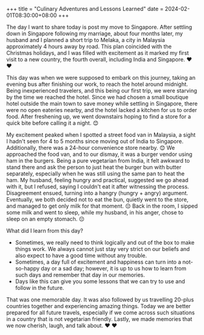 +++
title = "Culinary Adventures and Lessons Learned"
date = 2024-02-01T08:30:00+08:00
+++



The day I want to share today is post my move to Singapore. After settling down in Singapore following my marriage, about four months later, my husband and I planned a short trip to Melaka, a city in Malaysia approximately 4 hours away by road. This plan coincided with the Christmas holidays, and I was filled with excitement as it marked my first visit to a new country, the fourth overall, including India and Singapore. ❤️ ❤️

This day was when we were supposed to embark on this journey, taking an evening bus after finishing our work, to reach the hotel around midnight. Being inexperienced travelers, and this being our first trip, we were starving by the time we reached the hotel. Since we had chosen a small boutique hotel outside the main town to save money while settling in Singapore, there were no open eateries nearby, and the hotel lacked a kitchen for us to order food. After freshening up, we went downstairs hoping to find a store for a quick bite before calling it a night. 😊

My excitement peaked when I spotted a street food van in Malaysia, a sight I hadn't seen for 4 to 5 months since moving out of India to Singapore. Additionally, there was a 24-hour convenience store nearby. 😊 We approached the food van, and to our dismay, it was a burger vendor using ham in the burgers. Being a pure vegetarian from India, it felt awkward to stand there and ask the person to just heat the burger bun with butter separately, especially when he was still using the same pan to heat the ham. My husband, feeling hungry and practical, suggested we go ahead with it, but I refused, saying I couldn't eat it after witnessing the process. Disagreement ensued, turning into a hangry (hungry + angry) argument. Eventually, we both decided not to eat the bun, quietly went to the store, and managed to get only milk for that moment. 😔 
Back in the room, I sipped some milk and went to sleep, while my husband, in his anger, chose to sleep on an empty stomach. 😔

What did I learn from this day?

- Sometimes, we really need to think logically and out of the box to make things work. We always cannot just stay very strict on our beliefs and also expect to have a good time without any trouble.
- Sometimes, a day full of excitement and happiness can turn into a not-so-happy day or a sad day; however, it is up to us how to learn from such days and remember that day in our memories.
- Days like this can give you some lessons that we can try to use and follow in the future.


That was one memorable day. It was also followed by us travelling 20-plus countries together and experiencing amazing things. Today we are better prepared for all future travels, especially if we come across such situations in a country that is not vegetarian friendly. Lastly, we made memories that we now cherish, laugh, and talk about. ❤️ ❤️
